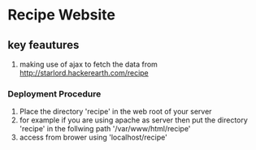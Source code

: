 <h1>Recipe Website</h1>
<h2>key feautures</h2>
<ol>
  <li>making use of ajax to fetch the data from <a href="http://starlord.hackerearth.com/recipe">http://starlord.hackerearth.com/recipe</a></li>
</ol>

<h3>Deployment Procedure</h3>
<ol>
  <li>Place the directory 'recipe' in the web root of your server</li>
  <li>for example if you are using apache as server then put the directory 'recipe' in the follwing path '/var/www/html/recipe'</li>
  <li>access from brower using 'localhost/recipe'</li>
</ol>
